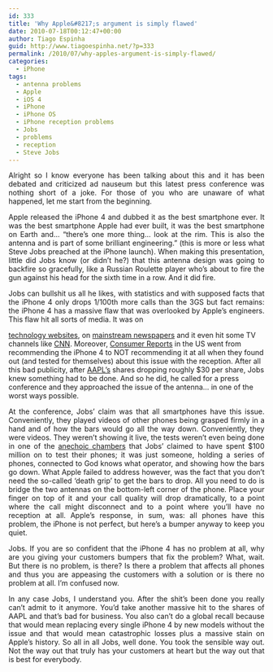 ```yaml
---
id: 333
title: 'Why Apple&#8217;s argument is simply flawed'
date: 2010-07-18T00:12:47+00:00
author: Tiago Espinha
guid: http://www.tiagoespinha.net/?p=333
permalink: /2010/07/why-apples-argument-is-simply-flawed/
categories:
  - iPhone
tags:
  - antenna problems
  - Apple
  - iOS 4
  - iPhone
  - iPhone OS
  - iPhone reception problems
  - Jobs
  - problems
  - reception
  - Steve Jobs
---
```

<p style="text-align: justify;">
  Alright so I know everyone has been talking about this and it has been debated and criticized ad nauseum but this latest press conference was nothing short of a joke. For those of you who are unaware of what happened, let me start from the beginning.
</p>

<p style="text-align: justify;">
  Apple released the iPhone 4 and dubbed it as the best smartphone ever. It was the best smartphone Apple had ever built, it was the best smartphone on Earth and&#8230; &#8220;there&#8217;s one more thing&#8230; look at the rim. This is also the antenna and is part of some brilliant engineering.&#8221; (this is more or less what Steve Jobs preached at the iPhone launch). When making this presentation, little did Jobs know (or didn&#8217;t he?) that this antenna design was going to backfire so gracefully, like a Russian Roulette player who&#8217;s about to fire the gun against his head for the sixth time in a row. And it did fire.
</p>

<p style="text-align: justify;">
  <!--more-->Jobs can bullshit us all he likes, with statistics and with supposed facts that the iPhone 4 only drops 1/100th more calls than the 3GS but fact remains: the iPhone 4 has a massive flaw that was overlooked by Apple&#8217;s engineers. This flaw hit all sorts of media. It was on 
  
  <a href="http://gizmodo.com/5573504/unofficial-finger-test-reveals-iphone-antenna-issue-impacts-reception-and-transmission" target="_blank">technology websites</a>, on <a href="http://www.guardian.co.uk/technology/2010/jul/14/apple-shares-dive-iphone4-criticism?intcmp=240" target="_blank">mainstream newspapers</a> and it even hit some TV channels like <a href="http://edition.cnn.com/2010/TECH/mobile/07/13/iphone.4.duct.tape/index.html" target="_blank">CNN</a>. Moreover, <a href="http://blogs.consumerreports.org/electronics/2010/07/apple-iphone-4-antenna-issue-iphone4-problems-dropped-calls-lab-test-confirmed-problem-issues-signal-strength-att-network-gsm.html" target="_blank">Consumer Reports</a> in the US went from recommending the iPhone 4 to NOT recommending it at all when they found out (and tested for themselves) about this issue with the reception. After all this bad publicity, after <a href="http://www.google.co.uk/finance?q=NASDAQ:AAPL" target="_blank">AAPL&#8217;s</a> shares dropping roughly $30 per share, Jobs knew something had to be done. And so he did, he called for a press conference and they approached the issue of the antenna&#8230; in one of the worst ways possible.
</p>

<p style="text-align: justify;">
  At the conference, Jobs&#8217; claim was that all smartphones have this issue. Conveniently, they played videos of other phones being grasped firmly in a hand and of how the bars would go all the way down. Conveniently, they were videos. They weren&#8217;t showing it live, the tests weren&#8217;t even being done in one of the <a href="http://gizmodo.com/5589054/apples-100-million-iphone-test-chamber" target="_blank">anechoic chambers</a> that Jobs&#8217; claimed to have spent $100 million on to test their phones; it was just someone, holding a series of phones, connected to God knows what operator, and showing how the bars go down. What Apple failed to address however, was the fact that you don&#8217;t need the so-called &#8216;death grip&#8217; to get the bars to drop. All you need to do is bridge the two antennas on the bottom-left corner of the phone. Place your finger on top of it and your call quality will drop dramatically, to a point where the call might disconnect and to a point where you&#8217;ll have no reception at all. Apple&#8217;s response, in sum, was: all phones have this problem, the iPhone is not perfect, but here&#8217;s a bumper anyway to keep you quiet.
</p>

<p style="text-align: justify;">
  Jobs. If you are so confident that the iPhone 4 has no problem at all, why are you giving your customers bumpers that fix the problem? What, wait. But there is no problem, is there? Is there a problem that affects all phones and thus you are appeasing the customers with a solution or is there no problem at all. I&#8217;m confused now.
</p>

<p style="text-align: justify;">
  In any case Jobs, I understand you. After the shit&#8217;s been done you really can&#8217;t admit to it anymore. You&#8217;d take another massive hit to the shares of AAPL and that&#8217;s bad for business. You also can&#8217;t do a global recall because that would mean replacing every single iPhone 4 by new models without the issue and that would mean catastrophic losses plus a massive stain on Apple&#8217;s history. So all in all Jobs, well done. You took the sensible way out. Not the way out that truly has your customers at heart but the way out that is best for everybody.
</p>